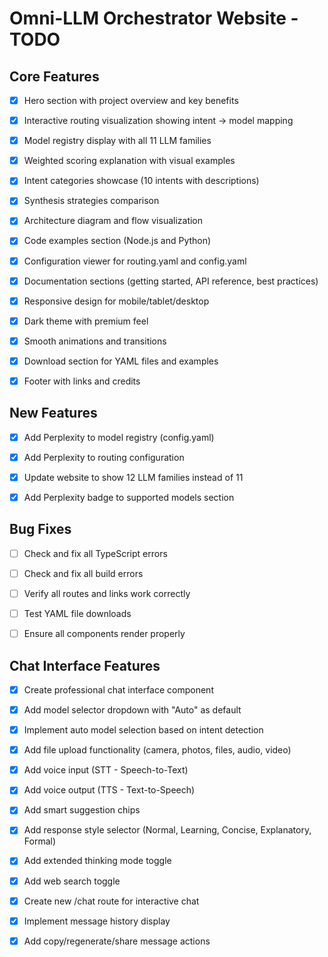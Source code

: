 # Omni-LLM Orchestrator Website - TODO

## Core Features
- [x] Hero section with project overview and key benefits
- [x] Interactive routing visualization showing intent → model mapping
- [x] Model registry display with all 11 LLM families
- [x] Weighted scoring explanation with visual examples
- [x] Intent categories showcase (10 intents with descriptions)
- [x] Synthesis strategies comparison
- [x] Architecture diagram and flow visualization
- [x] Code examples section (Node.js and Python)
- [x] Configuration viewer for routing.yaml and config.yaml
- [x] Documentation sections (getting started, API reference, best practices)
- [x] Responsive design for mobile/tablet/desktop
- [x] Dark theme with premium feel
- [x] Smooth animations and transitions
- [x] Download section for YAML files and examples
- [x] Footer with links and credits



## New Features
- [x] Add Perplexity to model registry (config.yaml)
- [x] Add Perplexity to routing configuration
- [x] Update website to show 12 LLM families instead of 11
- [x] Add Perplexity badge to supported models section



## Bug Fixes
- [ ] Check and fix all TypeScript errors
- [ ] Check and fix all build errors
- [ ] Verify all routes and links work correctly
- [ ] Test YAML file downloads
- [ ] Ensure all components render properly



## Chat Interface Features
- [x] Create professional chat interface component
- [x] Add model selector dropdown with "Auto" as default
- [x] Implement auto model selection based on intent detection
- [x] Add file upload functionality (camera, photos, files, audio, video)
- [x] Add voice input (STT - Speech-to-Text)
- [x] Add voice output (TTS - Text-to-Speech)
- [x] Add smart suggestion chips
- [x] Add response style selector (Normal, Learning, Concise, Explanatory, Formal)
- [x] Add extended thinking mode toggle
- [x] Add web search toggle
- [x] Create new /chat route for interactive chat
- [x] Implement message history display
- [x] Add copy/regenerate/share message actions


